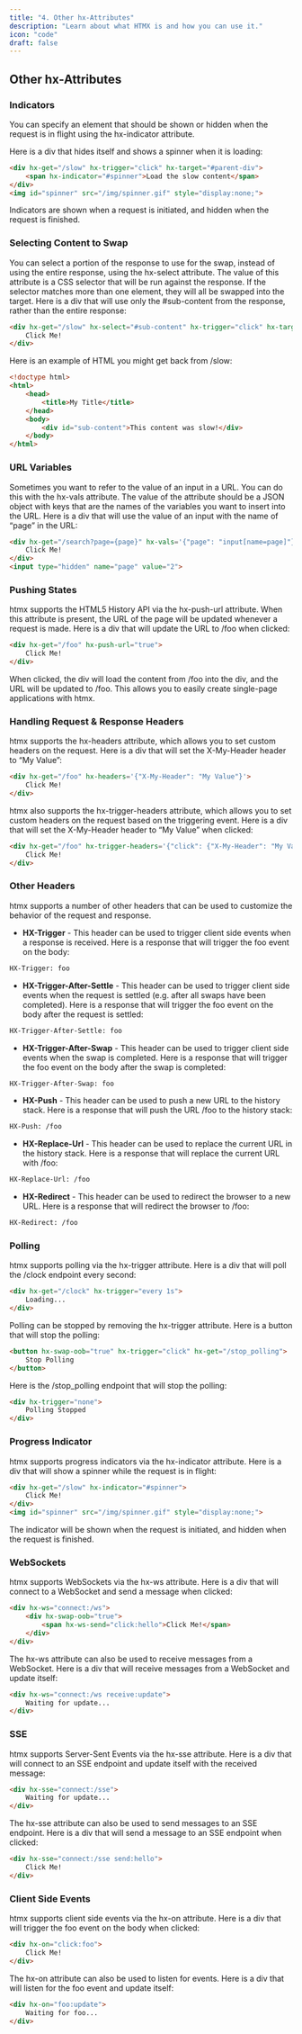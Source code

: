 ```yaml
---
title: "4. Other hx-Attributes"
description: "Learn about what HTMX is and how you can use it."
icon: "code"
draft: false
---
```


## Other hx-Attributes

### Indicators

You can specify an element that should be shown or hidden when the request is in flight using the hx-indicator attribute.

Here is a div that hides itself and shows a spinner when it is loading:

```html
<div hx-get="/slow" hx-trigger="click" hx-target="#parent-div">
    <span hx-indicator="#spinner">Load the slow content</span>
</div>
<img id="spinner" src="/img/spinner.gif" style="display:none;">
```

Indicators are shown when a request is initiated, and hidden when the request is finished.

### Selecting Content to Swap

You can select a portion of the response to use for the swap, instead of using the entire response, using the hx-select attribute. The value of this attribute is a CSS selector that will be run against the response. If the selector matches more than one element, they will all be swapped into the target. Here is a div that will use only the #sub-content from the response, rather than the entire response:

```html
<div hx-get="/slow" hx-select="#sub-content" hx-trigger="click" hx-target="#parent-div">
    Click Me!
</div>
```

Here is an example of HTML you might get back from /slow:

```html
<!doctype html>
<html>
    <head>
        <title>My Title</title>
    </head>
    <body>
        <div id="sub-content">This content was slow!</div>
    </body>
</html>
```

### URL Variables

Sometimes you want to refer to the value of an input in a URL. You can do this with the hx-vals attribute. The value of the attribute should be a JSON object with keys that are the names of the variables you want to insert into the URL. Here is a div that will use the value of an input with the name of “page” in the URL:

```html
<div hx-get="/search?page={page}" hx-vals='{"page": "input[name=page]"}'>
    Click Me!
</div>
<input type="hidden" name="page" value="2">
```

### Pushing States

htmx supports the HTML5 History API via the hx-push-url attribute. When this attribute is present, the URL of the page will be updated whenever a request is made. Here is a div that will update the URL to /foo when clicked:

```html
<div hx-get="/foo" hx-push-url="true">
    Click Me!
</div>
```

When clicked, the div will load the content from /foo into the div, and the URL will be updated to /foo. This allows you to easily create single-page applications with htmx.

### Handling Request & Response Headers

htmx supports the hx-headers attribute, which allows you to set custom headers on the request. Here is a div that will set the X-My-Header header to “My Value”:

```html
<div hx-get="/foo" hx-headers='{"X-My-Header": "My Value"}'>
    Click Me!
</div>
```

htmx also supports the hx-trigger-headers attribute, which allows you to set custom headers on the request based on the triggering event. Here is a div that will set the X-My-Header header to “My Value” when clicked:

```html
<div hx-get="/foo" hx-trigger-headers='{"click": {"X-My-Header": "My Value"}}'>
    Click Me!
</div>
```

### Other Headers

htmx supports a number of other headers that can be used to customize the behavior of the request and response.

- **HX-Trigger** - This header can be used to trigger client side events when a response is received. Here is a response that will trigger the foo event on the body:

```html
HX-Trigger: foo
```

- **HX-Trigger-After-Settle** - This header can be used to trigger client side events when the request is settled (e.g. after all swaps have been completed). Here is a response that will trigger the foo event on the body after the request is settled:

```html
HX-Trigger-After-Settle: foo
```

- **HX-Trigger-After-Swap** - This header can be used to trigger client side events when the swap is completed. Here is a response that will trigger the foo event on the body after the swap is completed:

```html
HX-Trigger-After-Swap: foo
```

- **HX-Push** - This header can be used to push a new URL to the history stack. Here is a response that will push the URL /foo to the history stack:

```html
HX-Push: /foo
```

- **HX-Replace-Url** - This header can be used to replace the current URL in the history stack. Here is a response that will replace the current URL with /foo:

```html
HX-Replace-Url: /foo
```

- **HX-Redirect** - This header can be used to redirect the browser to a new URL. Here is a response that will redirect the browser to /foo:

```html
HX-Redirect: /foo
```

### Polling

htmx supports polling via the hx-trigger attribute. Here is a div that will poll the /clock endpoint every second:

```html
<div hx-get="/clock" hx-trigger="every 1s">
    Loading...
</div>
```

Polling can be stopped by removing the hx-trigger attribute. Here is a button that will stop the polling:

```html
<button hx-swap-oob="true" hx-trigger="click" hx-get="/stop_polling">
    Stop Polling
</button>
```

Here is the /stop_polling endpoint that will stop the polling:

```html
<div hx-trigger="none">
    Polling Stopped
</div>
```

### Progress Indicator

htmx supports progress indicators via the hx-indicator attribute. Here is a div that will show a spinner while the request is in flight:

```html
<div hx-get="/slow" hx-indicator="#spinner">
    Click Me!
</div>
<img id="spinner" src="/img/spinner.gif" style="display:none;">
```

The indicator will be shown when the request is initiated, and hidden when the request is finished.

### WebSockets

htmx supports WebSockets via the hx-ws attribute. Here is a div that will connect to a WebSocket and send a message when clicked:

```html
<div hx-ws="connect:/ws">
    <div hx-swap-oob="true">
        <span hx-ws-send="click:hello">Click Me!</span>
    </div>
</div>
```

The hx-ws attribute can also be used to receive messages from a WebSocket. Here is a div that will receive messages from a WebSocket and update itself:

```html
<div hx-ws="connect:/ws receive:update">
    Waiting for update...
</div>
```

### SSE

htmx supports Server-Sent Events via the hx-sse attribute. Here is a div that will connect to an SSE endpoint and update itself with the received message:

```html
<div hx-sse="connect:/sse">
    Waiting for update...
</div>
```

The hx-sse attribute can also be used to send messages to an SSE endpoint. Here is a div that will send a message to an SSE endpoint when clicked:

```html
<div hx-sse="connect:/sse send:hello">
    Click Me!
</div>
```

### Client Side Events

htmx supports client side events via the hx-on attribute. Here is a div that will trigger the foo event on the body when clicked:

```html
<div hx-on="click:foo">
    Click Me!
</div>
```

The hx-on attribute can also be used to listen for events. Here is a div that will listen for the foo event and update itself:

```html
<div hx-on="foo:update">
    Waiting for foo...
</div>
```